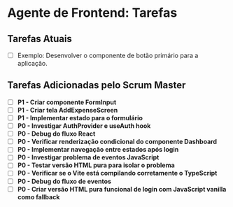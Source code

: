# Agente de Frontend: Tarefas

<!-- ATENÇÃO: Não modifique ou remova este cabeçalho e a estrutura geral deste arquivo. Ele é essencial para o funcionamento do sistema. Adicione suas tarefas abaixo da seção 'Tarefas Adicionadas pelo Scrum Master'. -->

## Tarefas Atuais

- [ ] Exemplo: Desenvolver o componente de botão primário para a aplicação.

## Tarefas Adicionadas pelo Scrum Master

<!-- As tarefas delegadas pelo sistema ou por outros agentes serão adicionadas aqui. Não edite esta seção manualmente. -->


- [ ] **P1 - Criar componente FormInput**
- [ ] **P1 - Criar tela AddExpenseScreen**
- [ ] **P1 - Implementar estado para o formulário**
- [ ] **P0 - Investigar AuthProvider e useAuth hook**
- [ ] **P0 - Debug do fluxo React**
- [ ] **P0 - Verificar renderização condicional do componente Dashboard**
- [ ] **P0 - Implementar navegação entre estados após login**
- [ ] **P0 - Investigar problema de eventos JavaScript**
- [ ] **P0 - Testar versão HTML pura para isolar o problema**
- [ ] **P0 - Verificar se o Vite está compilando corretamente o TypeScript**
- [ ] **P0 - Debug do fluxo de eventos**
- [ ] **P0 - Criar versão HTML pura funcional de login com JavaScript vanilla como fallback**
